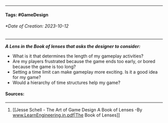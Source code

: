 __________________________________________________________________________
#### **Tags:** #GameDesign 
###### *Date of Creation: 2023-10-12
__________________________________________________________________________

***A Lens in the Book of lenses that asks the designer to consider:***
- What is it that determines the length of my gameplay activities?
- Are my players frustrated because the game ends too early, or bored because the game is too long?
- Setting a time limit can make gameplay more exciting. Is it a good idea for my game?
- Would a hierarchy of time structures help my game?
#### Sources:
__________________________________________________________________________
1. [[Jesse Schell - The Art of Game Design A Book of Lenses -By www.LearnEngineering.in.pdf|The Book of Lenses]]